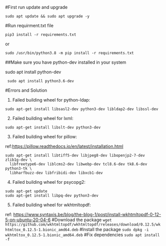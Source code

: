 #First run update and upgrade
```
sudo apt update && sudo apt upgrade -y
```
#Run requirment.txt file
```
pip3 install -r requirements.txt
```
or
```
sudo /usr/bin/python3.8 -m pip install -r requirements.txt 
```

##Make sure you have python-dev installed in your system

sudo apt install python<!your exact python version>-dev
```
 sudo apt install python3.6-dev
```

#Errors and Solution
  1. Failed building wheel for python-ldap:
  ```
  sudo apt-get install libsasl2-dev python3-dev libldap2-dev libssl-dev
  ```
  2. Failed building wheel for lxml:
  ```
  sudo apt-get install libslt-dev python3-dev
  ```
  3. Failed building wheel for pillow:
  
  ref:https://pillow.readthedocs.io/en/latest/installation.html
  ```
  sudo apt-get install libtiff5-dev libjpeg8-dev libopenjp2-7-dev zlib1g-dev \
    libfreetype6-dev liblcms2-dev libwebp-dev tcl8.6-dev tk8.6-dev python3-tk \
    libharfbuzz-dev libfribidi-dev libxcb1-dev
  ```
  4. Failed building wheel for psycopg2:
  ```
  sudo apt-get update
  sudo apt-get install libpq-dev python3-dev
  ```
  5. Failed building wheel for wkhtmltopdf:
   
   ref: https://www.syntaxis.be/blog/the-blog-1/post/install-wkhtmltopdf-0-12-5-on-ubuntu-20-04-6
   #Download the package
     ```
     wget https://github.com/wkhtmltopdf/wkhtmltopdf/releases/download/0.12.5/wkhtmltox_0.12.5-1.bionic_amd64.deb
     ```
    #Install the package
      ```
      sudo dpkg -i wkhtmltox_0.12.5-1.bionic_amd64.deb
      ```
    #Fix dependencies
      ```
      sudo apt install -f
      ```
     
     
     
     
     
     
     
     
     
